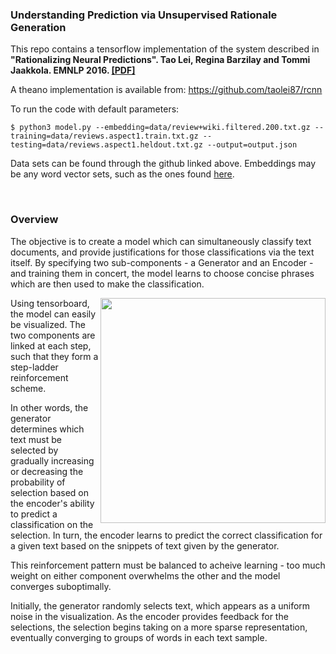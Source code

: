### Understanding Prediction via Unsupervised Rationale Generation

This repo contains a tensorflow implementation of the system described in <br>
<b>"Rationalizing Neural Predictions". Tao Lei, Regina Barzilay and Tommi Jaakkola. EMNLP 2016.  [[PDF]](https://people.csail.mit.edu/taolei/papers/emnlp16_rationale.pdf)</b>

A theano implementation is available from: https://github.com/taolei87/rcnn


To run the code with default parameters:
```
$ python3 model.py --embedding=data/review+wiki.filtered.200.txt.gz --training=data/reviews.aspect1.train.txt.gz --testing=data/reviews.aspect1.heldout.txt.gz --output=output.json
```

Data sets can be found through the github linked above. Embeddings may be any word vector sets, such as the ones found [here](http://nlp.stanford.edu/projects/glove/).

<br>

### Overview

The objective is to create a model which can simultaneously classify text documents, and provide justifications for those classifications via the text itself. By specifying two sub-components - a Generator and an Encoder - and training them in concert, the model learns to choose concise phrases which are then used to make the classification. 

<img src="https://cloud.githubusercontent.com/assets/1062829/21734445/665aa81c-d431-11e6-9c6b-e2eb2118c5c5.png" width=360  align="right">
Using tensorboard, the model can easily be visualized. The two components are linked at each step, such that they form a step-ladder reinforcement scheme. 

In other words, the generator determines which text must be selected by gradually increasing or decreasing the probability of selection based on the encoder's ability to predict a classification on the selection. In turn, the encoder learns to predict the correct classification for a given text based on the snippets of text given by the generator. 

This reinforcement pattern must be balanced to acheive learning - too much weight on either component overwhelms the other and the model converges suboptimally. 


Initially, the generator randomly selects text, which appears as a uniform noise in the visualization. As the encoder provides feedback for the selections, the selection begins taking on a more sparse representation, eventually converging to groups of words in each text sample.




